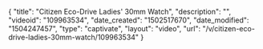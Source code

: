 {
    "title": "Citizen Eco-Drive Ladies' 30mm Watch",
    "description": "",
    "videoid": "109963534",
    "date_created": "1502517670",
    "date_modified": "1504247457",
    "type": "captivate",
    "layout": "video",
    "url": "\/v\/citizen-eco-drive-ladies-30mm-watch\/109963534"
}